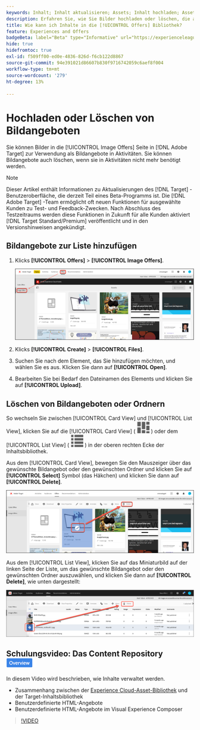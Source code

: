 ```yaml
---
keywords: Inhalt; Inhalt aktualisieren; Assets; Inhalt hochladen; Asset hochladen; Inhalt löschen
description: Erfahren Sie, wie Sie Bilder hochladen oder löschen, die als Bildangebote verwendet werden.
title: Wie kann ich Inhalte in die [!UICONTROL Offers] Bibliothek?
feature: Experiences and Offers
badgeBeta: label="Beta" type="Informative" url="https://experienceleague.adobe.com/docs/target/using/introduction/intro.html?lang=de#beta newtab=true" tooltip="Was sind Beta-Funktionen in  [!DNL Adobe Target]?"
hide: true
hidefromtoc: true
exl-id: f509ff00-ed0e-4836-826d-f6cb122d8867
source-git-commit: 94e391021d86607b830f9716742059c6aef8f004
workflow-type: tm+mt
source-wordcount: '279'
ht-degree: 13%

---
```


# Hochladen oder Löschen von Bildangeboten

Sie können Bilder in die [!UICONTROL Image Offers] Seite in [!DNL Adobe Target] zur Verwendung als Bildangebote in Aktivitäten. Sie können Bildangebote auch löschen, wenn sie in Aktivitäten nicht mehr benötigt werden.

>[!NOTE]
>
>Dieser Artikel enthält Informationen zu Aktualisierungen des [!DNL Target] -Benutzeroberfläche, die derzeit Teil eines Beta-Programms ist. Die [!DNL Adobe Target] -Team ermöglicht oft neuen Funktionen für ausgewählte Kunden zu Test- und Feedback-Zwecken. Nach Abschluss des Testzeitraums werden diese Funktionen in Zukunft für alle Kunden aktiviert [!DNL Target Standard/Premium] veröffentlicht und in den Versionshinweisen angekündigt.

## Bildangebote zur Liste hinzufügen

1. Klicks **[!UICONTROL Offers]** > **[!UICONTROL Image Offers]**.

   ![Angebote > Bildangebote](/help/main/c-experiences/c-manage-content/assets/image-offers-new.png)

1. Klicks **[!UICONTROL Create]** > **[!UICONTROL Files]**.
1. Suchen Sie nach dem Element, das Sie hinzufügen möchten, und wählen Sie es aus. Klicken Sie dann auf **[!UICONTROL Open]**.
1. Bearbeiten Sie bei Bedarf den Dateinamen des Elements und klicken Sie auf **[!UICONTROL Upload]**.

## Löschen von Bildangeboten oder Ordnern

So wechseln Sie zwischen [!UICONTROL Card View] und [!UICONTROL List View], klicken Sie auf die [!UICONTROL Card View] ( ![Symbol für Kartenansicht](/help/main/c-experiences/c-manage-content/assets/icon-tile.png) ) oder dem [!UICONTROL List View] ( ![Symbol für Listenansicht](/help/main/c-experiences/c-manage-content/assets/icon-list-view.png) ) in der oberen rechten Ecke der Inhaltsbibliothek.

Aus dem [!UICONTROL Card View], bewegen Sie den Mauszeiger über das gewünschte Bildangebot oder den gewünschten Ordner und klicken Sie auf **[!UICONTROL Select]** Symbol (das Häkchen) und klicken Sie dann auf **[!UICONTROL Delete]**.

![Angebot aus Kartenansicht löschen](/help/main/c-experiences/c-manage-content/assets/delete-card-view.png)

Aus dem [!UICONTROL List View], klicken Sie auf das Miniaturbild auf der linken Seite der Liste, um das gewünschte Bildangebot oder den gewünschten Ordner auszuwählen, und klicken Sie dann auf **[!UICONTROL Delete]**, wie unten dargestellt:

![Ausgewähltes Element löschen](/help/main/c-experiences/c-manage-content/assets/delete-image-offer.png)

## Schulungsvideo: Das Content Repository ![Übersichtszeichen](/help/main/assets/overview.png)

In diesem Video wird beschrieben, wie Inhalte verwaltet werden.

* Zusammenhang zwischen der [Experience Cloud-Asset-Bibliothek](https://experienceleague.adobe.com/docs/core-services/interface/assets/creative-cloud.html) und der Target-Inhaltsbibliothek
* Benutzerdefinierte HTML-Angebote
* Benutzerdefinierte HTML-Angebote im Visual Experience Composer

>[!VIDEO](https://video.tv.adobe.com/v/17387)
